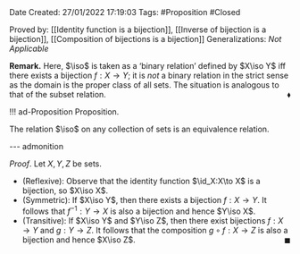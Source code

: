 <br />
<br />

Date Created: 27/01/2022 17:19:03
Tags: #Proposition #Closed 

Proved by: [[Identity function is a bijection]], [[Inverse of bijection is a bijection]], [[Composition of bijections is a bijection]]
Generalizations: _Not Applicable_

**Remark.** Here, $\iso$ is taken as a $\textrm{`}$binary relation$\textrm{'}$ defined by $X\iso Y$ iff there exists a bijection $f:X\to Y$; it is _not_ a binary relation in the strict sense as the domain is the proper class of all sets. The situation is analogous to that of the subset relation.<span style="float:right;">$\blacklozenge$</span>

!!! ad-Proposition Proposition.

The relation $\iso$ on any collection of sets is an equivalence relation.

--- admonition

_Proof_. Let $X,Y,Z$ be sets.
* (Reflexive): Observe that the identity function $\id_X:X\to X$ is a bijection, so $X\iso X$.
* (Symmetric): If $X\iso Y$, then there exists a bijection $f:X\to Y$. It follows that $f^{-1}:Y\to X$ is also a bijection and hence $Y\iso X$.
* (Transitive): If $X\iso Y$ and $Y\iso Z$, then there exist bijections $f:X\to Y$ and $g:Y\to Z$. It follows that the composition $g\circ f:X\to Z$ is also a bijection and hence $X\iso Z$.<span style="float:right;">$\blacksquare$</span>
